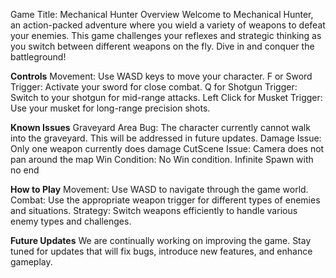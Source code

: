 Game Title: Mechanical Hunter
Overview
Welcome to Mechanical Hunter, an action-packed adventure where you wield a variety of weapons to defeat your enemies. This game challenges your reflexes and strategic thinking as you switch between different weapons on the fly. Dive in and conquer the battleground!

**Controls**
Movement: Use WASD keys to move your character.
F or Sword Trigger: Activate your sword for close combat.
Q for Shotgun Trigger: Switch to your shotgun for mid-range attacks.
Left Click for Musket Trigger: Use your musket for long-range precision shots.


**Known Issues**
Graveyard Area Bug: The character currently cannot walk into the graveyard. This will be addressed in future updates.
Damage Issue: Only one weapon currently does damage
CutScene Issue: Camera does not pan around the map
Win Condition: No Win condition. Infinite Spawn with no end


**How to Play**
Movement: Use WASD to navigate through the game world.
Combat: Use the appropriate weapon trigger for different types of enemies and situations.
Strategy: Switch weapons efficiently to handle various enemy types and challenges.

**Future Updates**
We are continually working on improving the game. Stay tuned for updates that will fix bugs, introduce new features, and enhance gameplay.
